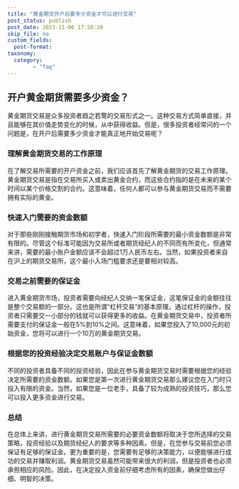 ```yaml
---
title: "黄金期货开户后要多少资金才可以进行交易"
post_status: publish
post_date: 2023-11-06 17:58:20
skip_file: no
custom_fields: 
  post-format: 
taxonomy:
  category:
        - "faq"
---
```


## 开户黄金期货需要多少资金？

黄金期货交易是众多投资者趋之若鹜的交易形式之一。这种交易方式简单直接，并且能够在其价值走势变化的时候，从中获得收益。但是，很多投资者经常问的一个问题是，在开户后需要多少资金才能真正地开始交易呢？

### 理解黄金期货交易的工作原理

在了解交易所需要的开户资金之前，我们应该首先了解黄金期货的交易工作原理。黄金期货交易是指在交易所买入或卖出黄金合约，而这些合约指的是在未来的某个时间以某个价格交割的合约。这意味着，任何人都可以参与黄金期货交易而不需要拥有实际的黄金。

### 快速入门需要的资金数额

对于那些刚刚接触期货市场和初学者，快速入门阶段所需要的最小资金数额是非常有限的。尽管这个标准可能因为交易所或者期货经纪人的不同而有所变化，但通常来讲，需要的最小账户金额应该不会超过1万人民币左右。当然，如果投资者来自在沪上的期货交易所，这个最小入场门槛要求还是要相对较高。

### 交易之前需要的保证金

进入黄金期货市场，投资者需要向经纪人交纳一笔保证金，这笔保证金的金额往往是整个交易额的一部分。这也是所谓“杠杆交易”的基本原理，通过杠杆的操作，投资者只需要交一小部分的钱就可以获得更多的收益。在黄金期货交易中，投资者所需要支付的保证金一般在5%到10%之间。这意味着，如果您投入了10,000元的初始资金，您将可以进行一个10万的黄金期货交易。

### 根据您的投资经验决定交易账户与保证金数额

不同的投资者具备不同的投资经验，因此在参与黄金期货交易时需要根据您的经验决定所需要的资金数额。如果您是第一次进行黄金期货交易那么建议您在入门时只投入有限的资金。当然，如果您是一位老手，具备了较为成熟的投资技巧，那么您可以投入更多资金进行交易。

### 总结

在总体上来讲，进行黄金期货交易所需要的必要资金数额将取决于您所选择的交易策略，投资经验以及期货经纪人的要求等多种因素。但是，在您参与交易前您必须保证有足够的保证金。更为重要的是，您需要有足够的决策能力，以便能够进行成功的交易并赚取利润。黄金期货交易虽然可能带来很大的利润，但是投资者也必须承担相应的风险。因此，在决定投入资金前仔细考虑所有的因素，确保您做出仔细、明智的决策。
